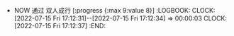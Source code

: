 - NOW 通过 双人成行 [:progress {:max 9:value 8}]
  :LOGBOOK:
  CLOCK: [2022-07-15 Fri 17:12:31]--[2022-07-15 Fri 17:12:34] =>  00:00:03
  CLOCK: [2022-07-15 Fri 17:12:37]
  :END: